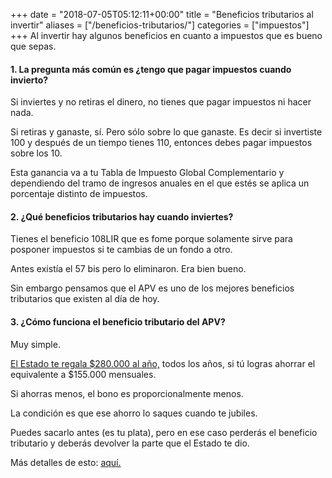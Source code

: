 +++
date = "2018-07-05T05:12:11+00:00"
title = "Beneficios tributarios al invertir"
aliases = ["/beneficios-tributarios/"]
categories = ["impuestos"]
+++
Al invertir hay algunos beneficios en cuanto a impuestos que es bueno que sepas.

#### 1. La pregunta más común es ¿tengo que pagar impuestos cuando invierto?

Si inviertes y no retiras el dinero, no tienes que pagar impuestos ni hacer nada.

Si retiras y ganaste, sí. Pero sólo sobre lo que ganaste. Es decir si invertiste 100 y después de un tiempo tienes 110, entonces debes pagar impuestos sobre los 10.

Esta ganancia va a tu Tabla de Impuesto Global Complementario y dependiendo del tramo de ingresos anuales en el que estés se aplica un porcentaje distinto de impuestos.

#### 2. ¿Qué beneficios tributarios hay cuando inviertes?

Tienes el beneficio 108LIR que es fome porque solamente sirve para posponer impuestos si te cambias de un fondo a otro.

Antes existía el 57 bis pero lo eliminaron. Era bien bueno.

Sin embargo pensamos que el APV es uno de los mejores beneficios tributarios que existen al día de hoy.

#### 3. ¿Cómo funciona el beneficio tributario del APV?

Muy simple.

[El Estado te regala $280.000 al año,](http://www.svs.cl/educa/602/w3-article-1721.html) todos los años, si tú logras ahorrar el equivalente a $155.000 mensuales.

Si ahorras menos, el bono es proporcionalmente menos.

La condición es que ese ahorro lo saques cuando te jubiles.

Puedes sacarlo antes (es tu plata), pero en ese caso perderás el beneficio tributario y deberás devolver la parte que el Estado te dio.

Más detalles de esto: [aquí.](http://www.svs.cl/educa/602/w3-article-1721.html)
